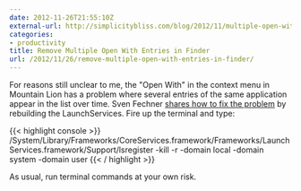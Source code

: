 ```yaml
---
date: 2012-11-26T21:55:10Z
external-url: http://simplicitybliss.com/blog/2012/11/multiple-open-with-entries-in-mac-os-x-finder
categories:
- productivity
title: Remove Multiple Open With Entries in Finder
url: /2012/11/26/remove-multiple-open-with-entries-in-finder/
---
```


For reasons still unclear to me, the "Open With" in the context menu in Mountain Lion has a problem where several entries of the same application appear in the list over time. Sven Fechner [shares how to fix the problem](http://simplicitybliss.com/blog/2012/11/multiple-open-with-entries-in-mac-os-x-finder) by rebuilding the LaunchServices. Fire up the terminal and type:

{{< highlight console >}}
 /System/Library/Frameworks/CoreServices.framework/Frameworks/LaunchServices.framework/Support/lsregister -kill -r -domain local -domain system -domain user
{{< / highlight >}}

As usual, run terminal commands at your own risk.
